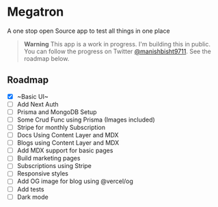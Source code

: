 # Megatron

A one stop open Source app to test all things in one place

> **Warning**
> This app is a work in progress. I'm building this in public. You can follow the progress on Twitter [@manishbisht9711](https://twitter.com/manishbisht9711).
> See the roadmap below.

## Roadmap

- [x] ~Basic UI~
- [ ] Add Next Auth
- [ ] Prisma and MongoDB Setup
- [ ] Some Crud Func using Prisma (Images included)
- [ ] Stripe for monthly Subscription
- [ ] Docs Using Content Layer and MDX
- [ ] Blogs using Content Layer and MDX
- [ ] Add MDX support for basic pages
- [ ] Build marketing pages
- [ ] Subscriptions using Stripe
- [ ] Responsive styles
- [ ] Add OG image for blog using @vercel/og
- [ ] Add tests
- [ ] Dark mode

